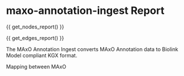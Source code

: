 # maxo-annotation-ingest Report

{{ get_nodes_report() }}

{{ get_edges_report() }}

The MAxO Annotation Ingest converts MAxO Annotation data to Biolink Model compliant KGX format. 

Mapping between MAxO 